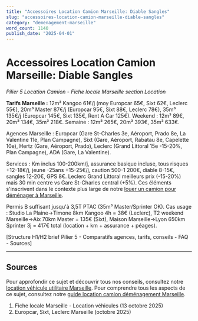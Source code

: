 ```yaml
---
title: "Accessoires Location Camion Marseille: Diable Sangles"
slug: "accessoires-location-camion-marseille-diable-sangles"
category: "demenagement-marseille"
word_count: 1140
publish_date: "2025-04-01"
---
```


# Accessoires Location Camion Marseille: Diable Sangles

*Pilier 5 Location Camion - Fiche locale Marseille section Location*

**Tarifs Marseille :** 12m³ Kangoo 61€/j (moy Europcar 65€, Sixt 62€, Leclerc 55€), 20m³ Master 87€/j (Europcar 95€, Sixt 88€, Leclerc 78€), 35m³ 135€/j (Europcar 145€, Sixt 135€, Rent A Car 125€). Weekend : 12m³ 89€, 20m³ 134€, 35m³ 218€. Semaine : 12m³ 265€, 20m³ 393€, 35m³ 633€.

Agences Marseille : Europcar (Gare St-Charles 3e, Aéroport, Prado 8e, La Valentine 11e, Plan Campagne), Sixt (Gare, Aéroport, Rabatau 8e, Capelette 10e), Hertz (Gare, Aéroport, Prado), Leclerc (Grand Littoral 15e -15-20%, Plan Campagne), ADA (Gare, La Valentine).

Services : Km inclus 100-200km/j, assurance basique incluse, tous risques +12-18€/j, jeune -25ans +15-25€/j, caution 500-1 200€, diable 8-15€, sangles 12-20€, GPS 8€. Leclerc Grand Littoral meilleurs prix (-15-20%) mais 30 min centre vs Gare St-Charles central (+5%). Ces éléments s'inscrivent dans le contexte plus large de notre [louer un camion pour déménager à Marseille](/blog/demenagement-marseille/location-camion-demenagement-marseille).

Permis B suffisant jusqu'à 3,5T PTAC (35m³ Master/Sprinter OK). Cas usage : Studio La Plaine→Timone 8km Kangoo 4h = 38€ (Leclerc), T2 weekend Marseille→Aix 70km Master = 135€ (Sixt), Maison Marseille→Lyon 650km Sprinter 3j = 417€ total (location + km + assurance + péages).

[Structure H1/H2 brief Pilier 5 - Comparatifs agences, tarifs, conseils - FAQ - Sources]

---

## Sources


Pour approfondir ce sujet et découvrir tous nos conseils, consultez notre [location véhicule utilitaire Marseille](/blog/demenagement-marseille/location-camion-demenagement-marseille).
Pour comprendre tous les aspects de ce sujet, consultez notre [guide location camion déménagement Marseille](/blog/demenagement-marseille/location-camion-demenagement-marseille).

1. Fiche locale Marseille - Location véhicules (13 octobre 2025)
2. Europcar, Sixt, Leclerc Marseille (octobre 2025)
